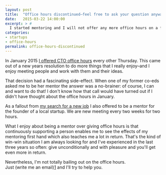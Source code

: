 ```yaml
---
layout: post
title:  "Office hours discontinued–feel free to ask your question anyway"
date:   2015-03-22 14:00:00
excerpt: > #
  I started mentoring and I will not offer any more office hours on a fixed schedule.
categories:
- startups
- office-hours
permalink: office-hours-discontinued
---
```


In January 2015 [I offered CTO office hours](/office-hours) every other Thursday. This came out of a new years 
resolution to do more things that I really enjoy–and I enjoy meeting people and work with them and their ideas.

That decision had a fascinating side-effect. When one of my former co-eds asked me to be her mentor the answer was 
a no-brainer: of course, I can and want to do that! I don't know how that call would have turned out if I didn't
have thought about the office hours in January.

As a fallout from [my search for a new job](/leaving-dothiv/) I also offered to be a mentor for the founder of a local
startup. We are new meeting every two weeks for two hours.

What I enjoy about being a mentor over giving office hours is that continuously supporting a person enables me to see 
the effects of my mentoring first hand which also teaches me a lot in return. That's the kind of win-win situation I am
always looking for and I've experienced in the last three years so often: give unconditionally and with pleasure
and you'll get even more in return.

Nevertheless, I'm not totally bailing out on the office hours.  
Just (write me an email)[1] and I'll try to help you.

[1]: mailto:m@cto.hiv
